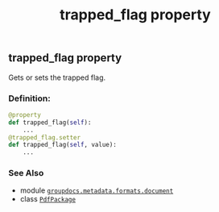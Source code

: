 ﻿---
title: trapped_flag property
second_title: GroupDocs.Metadata for Python via .NET API References
description: 
type: docs
url: /python-net/groupdocs.metadata.formats.document/pdfpackage/trapped_flag/
is_root: false
weight: 270
---

## trapped_flag property


Gets or sets the trapped flag.
### Definition:
```python
@property
def trapped_flag(self):
    ...
@trapped_flag.setter
def trapped_flag(self, value):
    ...
```

### See Also
* module [`groupdocs.metadata.formats.document`](../../)
* class [`PdfPackage`](/metadata/python-net/groupdocs.metadata.formats.document/pdfpackage)

